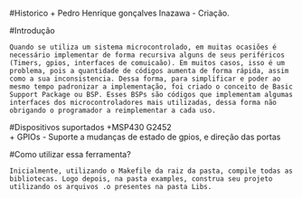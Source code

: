 #Historico
	+ Pedro Henrique gonçalves Inazawa - Criação.

#Introdução

	Quando se utiliza um sistema microcontrolado, em muitas ocasiões é necessário implementar de forma recursiva alguns de seus periféricos (Timers, gpios, interfaces de comuicaão). Em muitos casos, isso é um problema, pois a quantidade de códigos aumenta de forma rápida, assim como a sua inconsistencia. Dessa forma, para simplificar e poder ao mesmo tempo padronizar a implementação, foi criado o conceito de Basic Support Package ou BSP. Esses BSPs são códigos que implementam algumas interfaces dos microcontroladores mais utilizadas, dessa forma não obrigando o programador a reimplementar a cada uso. 

#Dispositivos suportados
	+MSP430 G2452	
	  + GPIOs - Suporte a mudanças de estado de gpios, e direção das portas

#Como utilizar essa ferramenta?

	Inicialmente, utilizando o Makefile da raiz da pasta, compile todas as bibliotecas. Logo depois, na pasta examples, construa seu projeto utilizando os arquivos .o presentes na pasta Libs.

